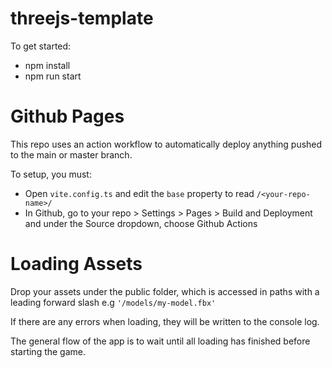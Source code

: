 # threejs-template

To get started:

- npm install
- npm run start

# Github Pages

This repo uses an action workflow to automatically deploy anything pushed to the main or master branch.

To setup, you must:

- Open `vite.config.ts` and edit the `base` property to read `/<your-repo-name>/`
- In Github, go to your repo > Settings > Pages > Build and Deployment and under the Source dropdown, choose Github Actions

# Loading Assets

Drop your assets under the public folder, which is accessed in paths with a leading forward slash e.g `'/models/my-model.fbx'`

If there are any errors when loading, they will be written to the console log.

The general flow of the app is to wait until all loading has finished before starting the game.
